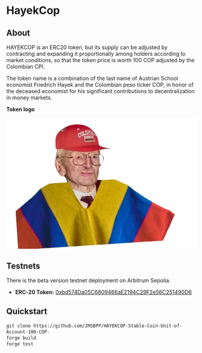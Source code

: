 # HayekCop

## About

HAYEKCOP is an ERC20 token, but its supply can be adjusted by contracting 
and expanding it proportionally among holders according to market conditions, 
 so that the token price is worth 100 COP adjusted by the Colombian CPI.

 The token name is a combination of the last name of Austrian School economist
Friedrich Hayek and the Colombian peso ticker COP, in honor of the deceased economist
for his significant contributions to decentralization in money markets.

**Token logo**


![](logo.png)

## Testnets
There is the beta version testnet deployment on Arbitrum Sepolia.

* **ERC-20 Token:** [0xbd574Da05C6809466aE2194C29F2e56C251490D6](https://sepolia.arbiscan.io/address/0xbd574Da05C6809466aE2194C29F2e56C251490D6)

## Quickstart

```
git clone https://github.com/JMSBPP/HAYEKCOP-Stable-Coin-Unit-of-Account-100-COP-
forge build
forge test
```

